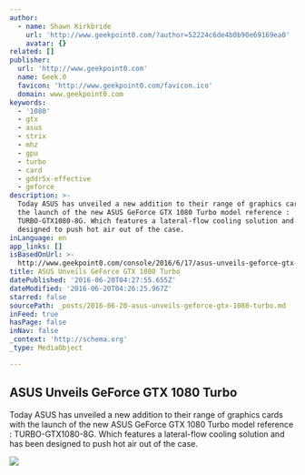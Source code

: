 ```yaml
---
author:
  - name: Shawn Kirkbride
    url: 'http://www.geekpoint0.com/?author=52224c6de4b0b90e69169ea0'
    avatar: {}
related: []
publisher:
  url: 'http://www.geekpoint0.com'
  name: Geek.0
  favicon: 'http://www.geekpoint0.com/favicon.ico'
  domain: www.geekpoint0.com
keywords:
  - '1080'
  - gtx
  - asus
  - strix
  - mhz
  - gpu
  - turbo
  - card
  - gddr5x-effective
  - geforce
description: >-
  Today ASUS has unveiled a new addition to their range of graphics cards with
  the launch of the new ASUS GeForce GTX 1080 Turbo model reference :
  TURBO-GTX1080-8G. Which features a lateral-flow cooling solution and has been
  designed to push hot air out of the case.
inLanguage: en
app_links: []
isBasedOnUrl: >-
  http://www.geekpoint0.com/console/2016/6/17/asus-unveils-geforce-gtx-1080-turbo
title: ASUS Unveils GeForce GTX 1080 Turbo
datePublished: '2016-06-20T04:27:55.655Z'
dateModified: '2016-06-20T04:26:25.967Z'
starred: false
sourcePath: _posts/2016-06-20-asus-unveils-geforce-gtx-1080-turbo.md
inFeed: true
hasPage: false
inNav: false
_context: 'http://schema.org'
_type: MediaObject

---
```

<article style=""><h1>ASUS Unveils GeForce GTX 1080 Turbo</h1><p>Today ASUS has unveiled a new addition to their range of graphics cards with the launch of the new ASUS GeForce GTX 1080 Turbo model reference : TURBO-GTX1080-8G. Which features a lateral-flow cooling solution and has been designed to push hot air out of the case.</p><img src="http://static1.squarespace.com/static/54ee77a9e4b05efebc2c5984/54eeb422e4b021bc7efd0b5f/576481ae8419c234751a176a/1466204903631/133d.jpg?format=1000w" /></article>